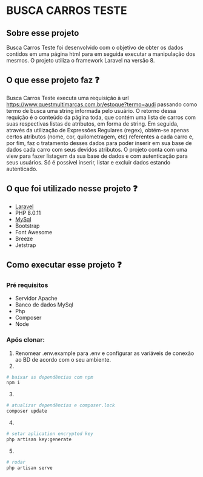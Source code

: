 <h1>
    <p>BUSCA CARROS TESTE</p>
</h1>

## Sobre esse projeto

Busca Carros Teste foi desenvolvido com o objetivo de obter os dados contidos em uma página html para em seguida executar a manipulação dos mesmos. O projeto utiliza o framework Laravel na versão 8.
## O que esse projeto faz ❓
Busca Carros Teste executa uma requisição à url https://www.questmultimarcas.com.br/estoque?termo=audi passando como termo de busca uma string informada pelo usuário. O retorno dessa requição é o conteúdo da página toda, que contém uma lista de carros com suas respectivas listas de atributos, em forma de string. Em seguida, através da utilização de Expressões Regulares (regex), obtém-se apenas certos atributos (nome, cor, quilometragem, etc)  referentes a cada carro e, por fim, faz o tratamento desses dados para poder inserir em sua base de dados cada carro com seus devidos atributos. O projeto conta com uma view para fazer listagem da sua base de dados e com autenticação para seus usuários. Só é possível inserir, listar e excluir dados estando autenticado.

## O que foi utilizado nesse projeto ❓
- [Laravel](https://laravel.com)
- PHP 8.0.11
- [MySql](https://www.mysql.com)
- Bootstrap
- Font Awesome
- Breeze
- Jetstrap

## Como executar esse projeto ❓
### Pré requisitos
- Servidor Apache
- Banco de dados MySql
- Php
- Composer
- Node
### Após clonar:
1. Renomear .env.example para .env e configurar as variáveis de conexão ao BD de acordo com o seu ambiente.
2.  
````bash
# baixar as dependências com npm
npm i 
````
3.
````bash
# atualizar dependências e composer.lock
composer update
````
4.
````bash
# setar aplication encrypted key
php artisan key:generate
````
5.
````bash
# rodar 
php artisan serve
````


 
